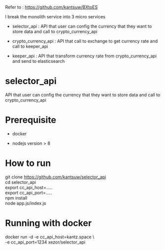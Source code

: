 Refer to : https://github.com/kantsuw/BXtoES

I break the monolith service into 3 micro services
  - selector_api : API that user can config the currency that they want to store data  and call to crypto_currency_api 
  
  - crypto_currency_api : API that call to exchange to get currency rate and call to keeper_api
  
  - keeper_api : API that transform currency rate from crypto_currency_api and send to elasticsearch

# selector_api

  API that user can config the currency that they want to store data  and call to crypto_currency_api 

# Prerequisite

- docker

- nodejs version > 8

# How to run 
  
  git clone https://github.com/kantsuw/selector_api </br>
  cd selector_api </br>
  export cc_api_host=..... </br>
  export cc_api_port=..... </br>
  npm install </br>
  node app.js/index.js

# Running with docker 

  docker run -d -e cc_api_host=kantz.space \\
  </br>-e cc_api_port=1234 xezor/selector_api
